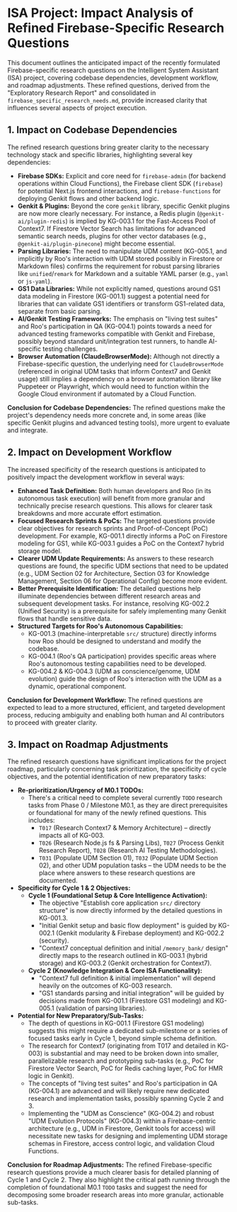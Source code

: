 # ISA Project: Impact Analysis of Refined Firebase-Specific Research Questions

This document outlines the anticipated impact of the recently formulated Firebase-specific research questions on the Intelligent System Assistant (ISA) project, covering codebase dependencies, development workflow, and roadmap adjustments. These refined questions, derived from the "Exploratory Research Report" and consolidated in `firebase_specific_research_needs.md`, provide increased clarity that influences several aspects of project execution.

## 1. Impact on Codebase Dependencies

The refined research questions bring greater clarity to the necessary technology stack and specific libraries, highlighting several key dependencies:

*   **Firebase SDKs:** Explicit and core need for `firebase-admin` (for backend operations within Cloud Functions), the Firebase client SDK (`firebase`) for potential Next.js frontend interactions, and `firebase-functions` for deploying Genkit flows and other backend logic.
*   **Genkit & Plugins:** Beyond the core `genkit` library, specific Genkit plugins are now more clearly necessary. For instance, a Redis plugin (`@genkit-ai/plugin-redis`) is implied by KG-003.1 for the Fast-Access Pool of Context7. If Firestore Vector Search has limitations for advanced semantic search needs, plugins for other vector databases (e.g., `@genkit-ai/plugin-pinecone`) might become essential.
*   **Parsing Libraries:** The need to manipulate UDM content (KG-005.1, and implicitly by Roo's interaction with UDM stored possibly in Firestore or Markdown files) confirms the requirement for robust parsing libraries like `unified`/`remark` for Markdown and a suitable YAML parser (e.g., `yaml` or `js-yaml`).
*   **GS1 Data Libraries:** While not explicitly named, questions around GS1 data modeling in Firestore (KG-001.1) suggest a potential need for libraries that can validate GS1 identifiers or transform GS1-related data, separate from basic parsing.
*   **AI/Genkit Testing Frameworks:** The emphasis on "living test suites" and Roo's participation in QA (KG-004.1) points towards a need for advanced testing frameworks compatible with Genkit and Firebase, possibly beyond standard unit/integration test runners, to handle AI-specific testing challenges.
*   **Browser Automation (ClaudeBrowserMode):** Although not directly a Firebase-specific question, the underlying need for `ClaudeBrowserMode` (referenced in original UDM tasks that inform Context7 and Genkit usage) still implies a dependency on a browser automation library like Puppeteer or Playwright, which would need to function within the Google Cloud environment if automated by a Cloud Function.

**Conclusion for Codebase Dependencies:** The refined questions make the project's dependency needs more concrete and, in some areas (like specific Genkit plugins and advanced testing tools), more urgent to evaluate and integrate.

## 2. Impact on Development Workflow

The increased specificity of the research questions is anticipated to positively impact the development workflow in several ways:

*   **Enhanced Task Definition:** Both human developers and Roo (in its autonomous task execution) will benefit from more granular and technically precise research questions. This allows for clearer task breakdowns and more accurate effort estimation.
*   **Focused Research Sprints & PoCs:** The targeted questions provide clear objectives for research sprints and Proof-of-Concept (PoC) development. For example, KG-001.1 directly informs a PoC on Firestore modeling for GS1, while KG-003.1 guides a PoC on the Context7 hybrid storage model.
*   **Clearer UDM Update Requirements:** As answers to these research questions are found, the specific UDM sections that need to be updated (e.g., UDM Section 02 for Architecture, Section 03 for Knowledge Management, Section 06 for Operational Config) become more evident.
*   **Better Prerequisite Identification:** The detailed questions help illuminate dependencies between different research areas and subsequent development tasks. For instance, resolving KG-002.2 (Unified Security) is a prerequisite for safely implementing many Genkit flows that handle sensitive data.
*   **Structured Targets for Roo's Autonomous Capabilities:**
    *   KG-001.3 (machine-interpretable `src/` structure) directly informs how Roo should be designed to understand and modify the codebase.
    *   KG-004.1 (Roo's QA participation) provides specific areas where Roo's autonomous testing capabilities need to be developed.
    *   KG-004.2 & KG-004.3 (UDM as conscience/genome, UDM evolution) guide the design of Roo's interaction with the UDM as a dynamic, operational component.

**Conclusion for Development Workflow:** The refined questions are expected to lead to a more structured, efficient, and targeted development process, reducing ambiguity and enabling both human and AI contributors to proceed with greater clarity.

## 3. Impact on Roadmap Adjustments

The refined research questions have significant implications for the project roadmap, particularly concerning task prioritization, the specificity of cycle objectives, and the potential identification of new preparatory tasks:

*   **Re-prioritization/Urgency of M0.1 TODOs:**
    *   There's a critical need to complete several currently `TODO` research tasks from Phase 0 / Milestone M0.1, as they are direct prerequisites or foundational for many of the newly refined questions. This includes:
        *   `T017` (Research Context7 & Memory Architecture) – directly impacts all of KG-003.
        *   `T026` (Research Node.js fs & Parsing Libs), `T027` (Process Genkit Research Report), `T028` (Research AI Testing Methodologies).
        *   `T031` (Populate UDM Section 01), `T032` (Populate UDM Section 02), and other UDM population tasks – the UDM needs to be the place where answers to these research questions are documented.
*   **Specificity for Cycle 1 & 2 Objectives:**
    *   **Cycle 1 (Foundational Setup & Core Intelligence Activation):**
        *   The objective "Establish core application `src/` directory structure" is now directly informed by the detailed questions in KG-001.3.
        *   "Initial Genkit setup and basic flow deployment" is guided by KG-002.1 (Genkit modularity & Firebase deployment) and KG-002.2 (security).
        *   "Context7 conceptual definition and initial `/memory_bank/` design" directly maps to the research outlined in KG-003.1 (hybrid storage) and KG-003.2 (Genkit orchestration for Context7).
    *   **Cycle 2 (Knowledge Integration & Core ISA Functionality):**
        *   "Context7 full definition & initial implementation" will depend heavily on the outcomes of KG-003 research.
        *   "GS1 standards parsing and initial integration" will be guided by decisions made from KG-001.1 (Firestore GS1 modeling) and KG-005.1 (validation of parsing libraries).
*   **Potential for New Preparatory/Sub-Tasks:**
    *   The depth of questions in KG-001.1 (Firestore GS1 modeling) suggests this might require a dedicated sub-milestone or a series of focused tasks early in Cycle 1, beyond simple schema definition.
    *   The research for Context7 (originating from T017 and detailed in KG-003) is substantial and may need to be broken down into smaller, parallelizable research and prototyping sub-tasks (e.g., PoC for Firestore Vector Search, PoC for Redis caching layer, PoC for HMR logic in Genkit).
    *   The concepts of "living test suites" and Roo's participation in QA (KG-004.1) are advanced and will likely require new dedicated research and implementation tasks, possibly spanning Cycle 2 and 3.
    *   Implementing the "UDM as Conscience" (KG-004.2) and robust "UDM Evolution Protocols" (KG-004.3) within a Firebase-centric architecture (e.g., UDM in Firestore, Genkit tools for access) will necessitate new tasks for designing and implementing UDM storage schemas in Firestore, access control logic, and validation Cloud Functions.

**Conclusion for Roadmap Adjustments:** The refined Firebase-specific research questions provide a much clearer basis for detailed planning of Cycle 1 and Cycle 2. They also highlight the critical path running through the completion of foundational M0.1 `TODO` tasks and suggest the need for decomposing some broader research areas into more granular, actionable sub-tasks.
